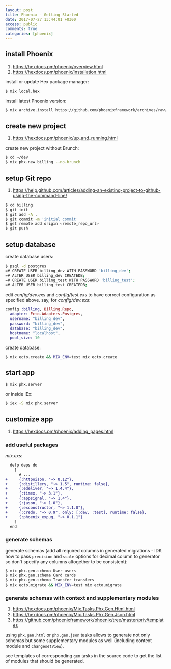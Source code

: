 ```yaml
---
layout: post
title: Phoenix - Getting Started
date: 2017-07-27 13:44:01 +0300
access: public
comments: true
categories: [phoenix]
---
```


<!-- more -->

install Phoenix
---------------

1. <https://hexdocs.pm/phoenix/overview.html>
2. <https://hexdocs.pm/phoenix/installation.html>

install or update Hex package manager:

```sh
$ mix local.hex
```

install latest Phoenix version:

```sh
$ mix archive.install https://github.com/phoenixframework/archives/raw/master/phx_new.ez
```

create new project
------------------

1. <https://hexdocs.pm/phoenix/up_and_running.html>

create new project without Brunch:

```sh
$ cd ~/dev
$ mix phx.new billing --no-brunch
```

setup Git repo
---------------

1. <https://help.github.com/articles/adding-an-existing-project-to-github-using-the-command-line/>

```sh
$ cd billing
$ git init
$ git add -A .
$ git commit -m 'initial commit'
$ get remote add origin <remote_repo_url>
$ git push
```

setup database
---------------

create database users:

```sh
$ psql -d postgres
=# CREATE USER billing_dev WITH PASSWORD 'billing_dev';
=# ALTER USER billing_dev CREATEDB;
=# CREATE USER billing_test WITH PASSWORD 'billing_test';
=# ALTER USER billing_test CREATEDB;
```

edit _config/dev.exs_ and _config/test.exs_ to have correct configuration
as specified above. say, for _config/dev.exs_:

```elixir
config :billing, Billing.Repo,
  adapter: Ecto.Adapters.Postgres,
  username: "billing_dev",
  password: "billing_dev",
  database: "billing_dev",
  hostname: "localhost",
  pool_size: 10
```

create database:

```sh
$ mix ecto.create && MIX_ENV=test mix ecto.create
```

start app
---------

```sh
$ mix phx.server
```

or inside IEx:

```sh
$ iex -S mix phx.server
```

customize app
-------------

1. <https://hexdocs.pm/phoenix/adding_pages.html>

### add useful packages

_mix.exs_:

```diff
  defp deps do
    [
      # ...
+     {:httpoison, "~> 0.12"},
+     {:distillery, "~> 1.5", runtime: false},
+     {:edeliver, "~> 1.4.4"},
+     {:timex, "~> 3.1"},
+     {:appsignal, "~> 1.4"},
+     {:jason, "~> 1.0"},
+     {:exconstructor, "~> 1.1.0"},
+     {:credo, "~> 0.9", only: [:dev, :test], runtime: false},
+     {:phoenix_expug, "~> 0.1.1"}
    ]
  end
```

### generate schemas

generate schemas (add all required columns in generated migrations -
IDK how to pass `precision` and `scale` options for decimal column to
generator so don't specify any columns altogether to be consistent):

```sh
$ mix phx.gen.schema User users
$ mix phx.gen.schema Card cards
$ mix phx.gen.schema Transfer transfers
$ mix ecto.migrate && MIX_ENV=test mix ecto.migrate
```

### generate schemas with context and supplementary modules

1. <https://hexdocs.pm/phoenix/Mix.Tasks.Phx.Gen.Html.html>
2. <https://hexdocs.pm/phoenix/Mix.Tasks.Phx.Gen.Json.html>
3. <https://github.com/phoenixframework/phoenix/tree/master/priv/templates>

using `phx.gen.html` or `phx.gen.json` tasks allows to generate not only
schemas but some supplementary modules as well (including context module
and `ChangesetView`).

see templates of corresponding `gen` tasks in the source code to get the
list of modules that should be generated.
